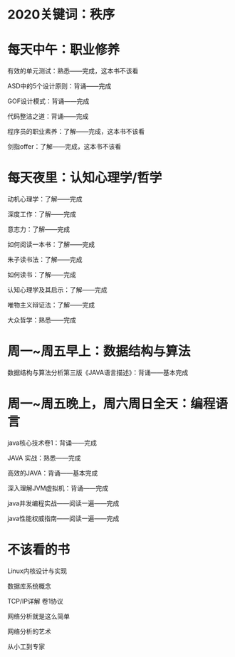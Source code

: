 # 2020关键词：秩序

# 每天中午：职业修养

有效的单元测试：熟悉——完成，这本书不该看

ASD中的5个设计原则：背诵——完成

GOF设计模式：背诵——完成

代码整洁之道：背诵——完成

程序员的职业素养：了解——完成，这本书不该看

剑指offer：了解——完成，这本书不该看

# 每天夜里：认知心理学/哲学

动机心理学：了解——完成

深度工作：了解——完成

意志力：了解——完成

如何阅读一本书：了解——完成

朱子读书法：了解——完成

如何读书：了解——完成

认知心理学及其启示：了解——完成

唯物主义辩证法：了解——完成

大众哲学：熟悉——完成

# 周一~周五早上：数据结构与算法

数据结构与算法分析第三版《JAVA语言描述》：背诵——基本完成

# 周一~周五晚上，周六周日全天：编程语言

java核心技术卷1：背诵——完成

JAVA 实战：熟悉——完成

高效的JAVA：背诵——基本完成

深入理解JVM虚拟机：背诵——完成

java并发编程实战——阅读一遍——完成

java性能权威指南——阅读一遍——完成

# 不该看的书

Linux内核设计与实现

数据库系统概念

TCP/IP详解 卷1协议

网络分析就是这么简单

网络分析的艺术

从小工到专家